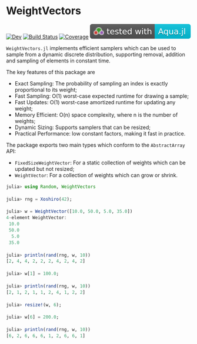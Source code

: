# WeightVectors

<!-- [![Stable](https://img.shields.io/badge/docs-stable-blue.svg)](https://LilithHafner.github.io/WeightVectors.jl/stable/) -->
[![Dev](https://img.shields.io/badge/docs-dev-blue.svg)](https://LilithHafner.github.io/WeightVectors.jl/dev/)
[![Build Status](https://github.com/LilithHafner/WeightVectors.jl/actions/workflows/CI.yml/badge.svg?branch=main)](https://github.com/LilithHafner/WeightVectors.jl/actions/workflows/CI.yml?query=branch%3Amain)
[![Coverage](https://codecov.io/gh/LilithHafner/WeightVectors.jl/branch/main/graph/badge.svg)](https://codecov.io/gh/LilithHafner/WeightVectors.jl) <!--
[![PkgEval](https://JuliaCI.github.io/NanosoldierReports/pkgeval_badges/W/WeightVectors.svg)](https://JuliaCI.github.io/NanosoldierReports/pkgeval_badges/W/WeightVectors.html) -->
[![Aqua](https://raw.githubusercontent.com/JuliaTesting/Aqua.jl/master/badge.svg)](https://github.com/JuliaTesting/Aqua.jl)

`WeightVectors.jl` implements efficient samplers which can be used to sample from a dynamic discrete distribution, supporting removal, addition and sampling of elements in constant time.

The key features of this package are

- Exact Sampling: The probability of sampling an index is exactly proportional to its weight;
- Fast Sampling: O(1) worst-case expected runtime for drawing a sample;
- Fast Updates: O(1) worst-case amortized runtime for updating any weight;
- Memory Efficient: O(n) space complexity, where n is the number of weights;
- Dynamic Sizing: Supports samplers that can be resized;
- Practical Performance: low constant factors, making it fast in practice.

The package exports two main types which conform to the `AbstractArray` API:

- `FixedSizeWeightVector`: For a static collection of weights which can be updated but not resized;
- `WeightVector`: For a collection of weights which can grow or shrink.

```julia
julia> using Random, WeightVectors

julia> rng = Xoshiro(42);

julia> w = WeightVector([10.0, 50.0, 5.0, 35.0])
4-element WeightVector:
 10.0
 50.0
  5.0
 35.0

julia> println(rand(rng, w, 10))
[2, 4, 4, 2, 2, 2, 4, 2, 4, 2]

julia> w[1] = 100.0;

julia> println(rand(rng, w, 10))
[2, 1, 2, 1, 1, 2, 4, 1, 2, 2]

julia> resize!(w, 6);

julia> w[6] = 200.0;

julia> println(rand(rng, w, 10))
[6, 2, 6, 6, 6, 1, 2, 6, 6, 1]
```
